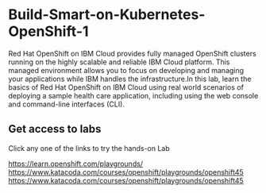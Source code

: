 # Build-Smart-on-Kubernetes-OpenShift-1

Red Hat OpenShift on IBM Cloud provides fully managed OpenShift clusters running on the highly scalable and reliable IBM Cloud platform. This managed environment allows you to focus on developing and managing your applications while IBM handles the infrastructure.In this lab, learn the basics of Red Hat OpenShift on IBM Cloud using real world scenarios of deploying a sample health care application, including using the web console and command-line interfaces (CLI).

## Get access to labs

Click any one of the links to try the hands-on Lab

https://learn.openshift.com/playgrounds/
https://www.katacoda.com/courses/openshift/playgrounds/openshift45
https://www.katacoda.com/courses/openshift/playgrounds/openshift45
